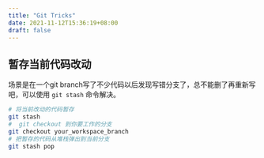 ```yaml
---
title: "Git Tricks"
date: 2021-11-12T15:36:19+08:00
draft: false
---
```


## 暂存当前代码改动

场景是在一个git branch写了不少代码以后发现写错分支了，总不能删了再重新写吧，可以使用 `git stash` 命令解决。

```bash
# 将当前改动的代码暂存
git stash
#  git checkout 到你要工作的分支
git checkout your_workspace_branch
# 把暂存的代码从堆栈弹出到当前分支
git stash pop
```
